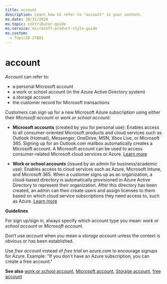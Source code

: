 ```yaml
---
title: account
description: Learn how to refer to "account" in your content.
ms.date: 10/31/2024
ms.topic: contributor-guide
ms.service: microsoft-product-style-guide
ms.custom:
  - TopicID 27891
---
```



# account

*Account* can refer to:

- a personal Microsoft account
- a work or school account (in the Azure Active Directory system)
- a storage account
- the customer record for Microsoft transactions

Customers can sign up for a new Microsoft Azure subscription using either their *Microsoft account* or *work or school account:*

- **Microsoft accounts** (created by you for personal use): Enables access to all consumer-oriented Microsoft products and cloud services such as Outlook (Hotmail), Messenger, OneDrive, MSN, Xbox Live, or Microsoft 365. Signing up for an Outlook.com mailbox automatically creates a Microsoft account. A Microsoft account can be used to access consumer-related Microsoft cloud services or Azure. [Learn more](https://www.microsoft.com/account/default.aspx)

- **Work or school accounts** (issued by an admin for business/academic use): Enables access to cloud services such as Azure, Microsoft Intune, and Microsoft 365. When a customer signs up as an organization, a cloud-based directory is automatically provisioned in Azure Active Directory to represent their organization. After this directory has been created, an admin can then create users and assign licenses to them based on which cloud service subscriptions they need access to, such as Azure. [Learn more](https://azure.microsoft.com/documentation/articles/active-directory-administer/)

**Guidelines**

For sign up/sign in, always specify which account type you mean: *work or school account* or *Microsoft account.*

Don’t use *account* when you mean a *storage account* unless the context is obvious or has been established.

Use *free account* instead of *free trial* on azure.com to encourage signups for Azure. Example: "If you don't have an Azure subscription, you can create a free account."

**See also** [work or school account](~\a_z_names_terms\w\work-or-school-account.md), [Microsoft account](~\a_z_names_terms\m\microsoft-account.md), [Storage account](~\a_z_names_terms\s\storage-account.md), [free account](~\a_z_names_terms\f\free-account.md)

